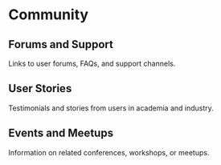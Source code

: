 # Community

## Forums and Support
Links to user forums, FAQs, and support channels.

## User Stories
Testimonials and stories from users in academia and industry.

## Events and Meetups 
Information on related conferences, workshops, or meetups.